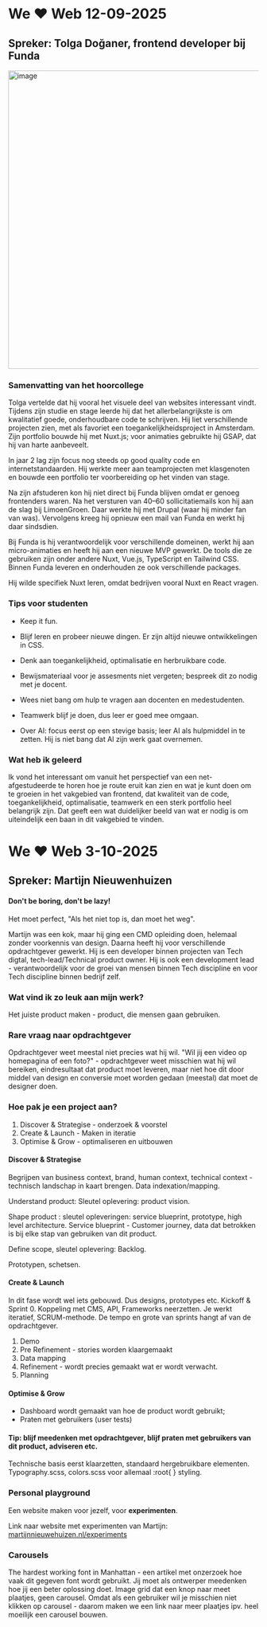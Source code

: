 # We ♥ Web 12-09-2025
## Spreker: Tolga Doğaner, frontend developer bij Funda

<img width="1089" height="599" alt="image" src="https://github.com/user-attachments/assets/e60a1bab-9287-4257-a1e8-0dbb7d06b2bd" />

### Samenvatting van het hoorcollege

Tolga vertelde dat hij vooral het visuele deel van websites interessant vindt. Tijdens zijn studie en stage leerde hij dat het allerbelangrijkste is om kwalitatief goede, onderhoudbare code te schrijven. Hij liet verschillende projecten zien, met als favoriet een toegankelijkheidsproject in Amsterdam. Zijn portfolio bouwde hij met Nuxt.js; voor animaties gebruikte hij GSAP, dat hij van harte aanbeveelt.

In jaar 2 lag zijn focus nog steeds op good quality code en internetstandaarden. Hij werkte meer aan teamprojecten met klasgenoten en bouwde een portfolio ter voorbereiding op het vinden van stage.

Na zijn afstuderen kon hij niet direct bij Funda blijven omdat er genoeg frontenders waren. Na het versturen van 40–60 sollicitatiemails kon hij aan de slag bij LimoenGroen. Daar werkte hij met Drupal (waar hij minder fan van was). Vervolgens kreeg hij opnieuw een mail van Funda en werkt hij daar sindsdien.

Bij Funda is hij verantwoordelijk voor verschillende domeinen, werkt hij aan micro-animaties en heeft hij aan een nieuwe MVP gewerkt. De tools die ze gebruiken zijn onder andere Nuxt, Vue.js, TypeScript en Tailwind CSS. Binnen Funda leveren en onderhouden ze ook verschillende packages.

Hij wilde specifiek Nuxt leren, omdat bedrijven vooral Nuxt en React vragen.

### Tips voor studenten

- Keep it fun.

- Blijf leren en probeer nieuwe dingen. Er zijn altijd nieuwe ontwikkelingen in CSS.

- Denk aan toegankelijkheid, optimalisatie en herbruikbare code.

- Bewijsmateriaal voor je assesments niet vergeten; bespreek dit zo nodig met je docent.

- Wees niet bang om hulp te vragen aan docenten en medestudenten.

- Teamwerk blijf je doen, dus leer er goed mee omgaan.

- Over AI: focus eerst op een stevige basis; leer AI als hulpmiddel in te zetten. Hij is niet bang dat AI zijn werk gaat overnemen.

### Wat heb ik geleerd
Ik vond het interessant om vanuit het perspectief van een net-afgestudeerde te horen hoe je route eruit kan zien en wat je kunt doen om te groeien in het vakgebied van frontend, dat kwaliteit van de code, toegankelijkheid, optimalisatie, teamwerk en een sterk portfolio heel belangrijk zijn. Dat geeft een wat duidelijker beeld van wat er nodig is om uiteindelijk een baan in dit vakgebied te vinden. 



# We ♥ Web 3-10-2025
## Spreker: Martijn Nieuwenhuizen

#### Don't be boring, don't be lazy!

Het moet perfect, "Als het niet top is, dan moet het weg".

Martijn was een kok, maar hij ging een CMD opleiding doen, helemaal zonder voorkennis van design. Daarna heeft hij voor verschillende opdrachtgever gewerkt. Hij is een developer binnen projecten van Tech digtal, tech-lead/Technical product owner. Hij is ook een development lead - verantwoordelijk voor de groei van mensen binnen Tech discipline en voor Tech discipline binnen bedrijf zelf. 

### Wat vind ik zo leuk aan mijn werk?

Het juiste product maken - product, die mensen gaan gebruiken. 

### Rare vraag naar opdrachtgever

Opdrachtgever weet meestal niet precies wat hij wil. "Wil jij een video op homepagina of een foto?" - opdrachtgever weet misschien wat hij wil bereiken, eindresultaat dat product moet leveren, maar niet hoe dit door middel van design en conversie moet worden gedaan (meestal) dat moet de designer doen. 

### Hoe pak je een project aan?

1. Discover & Strategise - onderzoek & voorstel
2. Create & Launch - Maken in iteratie
3. Optimise & Grow - optimaliseren en uitbouwen

#### Discover & Strategise

Begrijpen van business context, brand, human context, technical context - technisch landschap in kaart brengen. Data indexation/mapping. 

Understand product: Sleutel oplevering: product vision. 

Shape product : sleutel opleveringen: service blueprint, prototype, high level architecture. 
Service blueprint - Customer journey, data dat betrokken is bij elke stap van gebruiken van dit product.

Define scope, sleutel oplevering: Backlog.

Prototypen, schetsen.

#### Create & Launch
In dit fase wordt wel iets gebouwd. Dus designs, prototypes etc.
Kickoff & Sprint 0. Koppeling met CMS, API, Frameworks neerzetten.
Je werkt iteratief, SCRUM-methode. De tempo en grote van sprints hangt af van de opdrachtgever. 

1. Demo
2. Pre Refinement - stories worden klaargemaakt
3. Data mapping
4. Refinement - wordt precies gemaakt wat er wordt verwacht. 
5. Planning

#### Optimise & Grow 

- Dashboard wordt gemaakt van hoe de product wordt gebruikt;
- Praten met gebruikers (user tests)

#### Tip: blijf meedenken met opdrachtgever, blijf praten met gebruikers van dit product, adviseren etc.

Technische basis eerst klaarzetten, standaard hergebruikbare elementen. Typography.scss, colors.scss voor allemaal :root{ } styling.


### Personal playground

Een website maken voor jezelf, voor **experimenten**. 

Link naar website met experimenten van Martijn: [martijnnieuwehuizen.nl/experiments](https://martijnnieuwenhuizen.nl/experiments)

### Carousels

The hardest working font in Manhattan - een artikel met onzerzoek hoe vaak dit gegeven font wordt gebruikt. 
Jij moet als ontwerper meedenken hoe jij een beter oplossing doet. 
Image grid dat een knop naar meet plaatjes, geen carousel. Omdat als een gebruiker wil je misschien niet klikken op carousel - daarom maken we een link naar meer plaatjes ipv. heel moeilijk een carousel bouwen.







